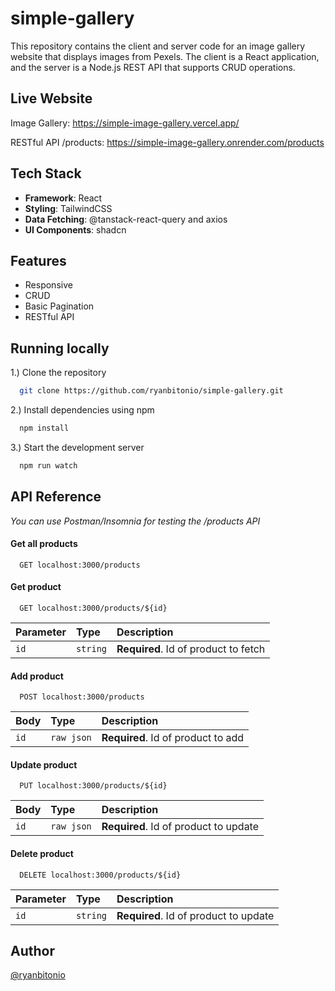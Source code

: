 # simple-gallery

This repository contains the client and server code for an image gallery website that displays images from Pexels. The client is a React application, and the server is a Node.js REST API that supports CRUD operations.

## Live Website

Image Gallery: https://simple-image-gallery.vercel.app/

RESTful API /products: https://simple-image-gallery.onrender.com/products

## Tech Stack

- **Framework**: React
- **Styling**: TailwindCSS
- **Data Fetching**: @tanstack-react-query and axios
- **UI Components**: shadcn

## Features

- Responsive
- CRUD
- Basic Pagination
- RESTful API

## Running locally

1.) Clone the repository

```bash
  git clone https://github.com/ryanbitonio/simple-gallery.git
```

2.) Install dependencies using npm

```bash
  npm install
```

3.) Start the development server

```bash
  npm run watch
```

## API Reference

_You can use Postman/Insomnia for testing the /products API_

#### Get all products

```http
  GET localhost:3000/products
```

#### Get product

```http
  GET localhost:3000/products/${id}
```

| Parameter | Type     | Description                          |
| :-------- | :------- | :----------------------------------- |
| `id`      | `string` | **Required**. Id of product to fetch |

#### Add product

```http
  POST localhost:3000/products
```

| Body | Type       | Description                        |
| :--- | :--------- | :--------------------------------- |
| `id` | `raw json` | **Required**. Id of product to add |

#### Update product

```http
  PUT localhost:3000/products/${id}
```

| Body | Type       | Description                           |
| :--- | :--------- | :------------------------------------ |
| `id` | `raw json` | **Required**. Id of product to update |

#### Delete product

```http
  DELETE localhost:3000/products/${id}
```

| Parameter | Type     | Description                           |
| :-------- | :------- | :------------------------------------ |
| `id`      | `string` | **Required**. Id of product to update |

## Author

[@ryanbitonio](https://github.com/ryanbitonio)
